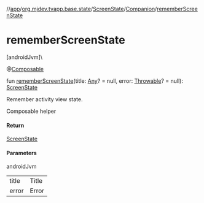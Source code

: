 //[app](../../../../index.md)/[org.mjdev.tvapp.base.state](../../index.md)/[ScreenState](../index.md)/[Companion](index.md)/[rememberScreenState](remember-screen-state.md)

# rememberScreenState

[androidJvm]\

@[Composable](https://developer.android.com/reference/kotlin/androidx/compose/runtime/Composable.html)

fun [rememberScreenState](remember-screen-state.md)(title: [Any](https://kotlinlang.org/api/latest/jvm/stdlib/kotlin/-any/index.html)? = null, error: [Throwable](https://kotlinlang.org/api/latest/jvm/stdlib/kotlin/-throwable/index.html)? = null): [ScreenState](../index.md)

Remember activity view state.

Composable helper

#### Return

[ScreenState](../index.md)

#### Parameters

androidJvm

| | |
|---|---|
| title | Title |
| error | Error |
